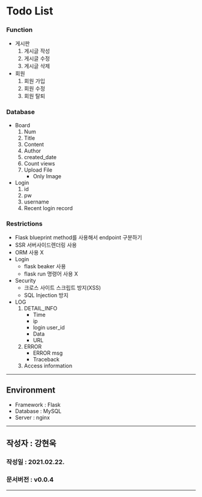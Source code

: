 # Todo List
### Function
- 게시판
    1. 게시글 작성
    2. 게시글 수정
    3. 게시글 삭제
- 회원
    1. 회원 가입
    2. 회원 수정
    3. 회원 탈퇴

### Database 
- Board
    1. Num
    2. Title
    3. Content
    4. Author
    5. created_date
    6. Count views
    7. Upload File
        - Only Image
- Login
    1. id
    2. pw
    3. username
    4. Recent login record
    
### Restrictions
- Flask blueprint method를 사용해서 endpoint 구분하기
- SSR 서버사이드렌더링 사용
- ORM 사용 X
- Login
    - flask beaker 사용
    - flask run 명령어 사용 X
- Security
    - 크로스 사이트 스크립트 방지(XSS)
    - SQL Injection 방지
- LOG
    1. DETAIL_INFO
        - Time
        - ip
        - login user_id
        - Data
        - URL
    2. ERROR
        - ERROR msg
        - Traceback
    3. Access information
---
## Environment 
- Framework : Flask
- Database : MySQL
- Server : nginx
---
## 작성자 : 강현욱
### 작성일 : 2021.02.22.
### 문서버전 : v0.0.4
---